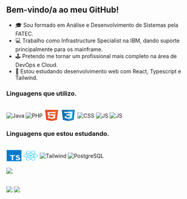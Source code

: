 ## Bem-vindo/a ao meu GitHub!

- 🎓 Sou formado em Análise e Desenvolvimento de Sistemas pela FATEC.
- 💻 Trabalho como Infrastructure Specialist na IBM, dando suporte principalmente para os mainframe.
- 🕹️ Pretendo me tornar um profissional mais completo na área de DevOps e Cloud.
- 🌱 Estou estudando desenvolvimento web com React, Typescript e Tailwind.

<div tyle="display: inline_block">
  <h3>Linguagens que utilizo.</h3>

  <div><br>
    <img align="center" alt="Java" height="30" width="40" src="https://cdn.jsdelivr.net/gh/devicons/devicon/icons/java/java-original.svg">
    <img align="center" alt="PHP" height="30" width="40" src="https://cdn.jsdelivr.net/gh/devicons/devicon/icons/php/php-plain.svg">
    <img align="center" alt="HTML" height="30" width="40" src="https://raw.githubusercontent.com/devicons/devicon/master/icons/html5/html5-original.svg">
    <img align="center" alt="CSS" height="30" width="40" src="https://raw.githubusercontent.com/devicons/devicon/master/icons/css3/css3-original.svg">
    <img align="center" alt="CSS" height="30" width="40" src="https://cdn.jsdelivr.net/gh/devicons/devicon/icons/sass/sass-original.svg">
    <img align="center" alt="JS" height="30" width="40" src="https://cdn.jsdelivr.net/gh/devicons/devicon/icons/javascript/javascript-plain.svg">
    <img align="center" alt="JS" height="30" width="40" src="https://cdn.jsdelivr.net/gh/devicons/devicon/icons/mysql/mysql-original.svg">
  </div>
  <h3>Linguagens que estou estudando.</h3>

  <div><br>
    <img align="center" alt="TS" height="30" width="40" src="https://raw.githubusercontent.com/devicons/devicon/master/icons/typescript/typescript-plain.svg">
    <img align="center" alt="React" height="30" width="40" src="https://raw.githubusercontent.com/devicons/devicon/master/icons/react/react-original.svg">
    <img align="center" alt="Tailwind" height="30" width="40" src="https://cdn.jsdelivr.net/gh/devicons/devicon/icons/tailwindcss/tailwindcss-plain.svg">
    <img align="center" alt="PostgreSQL" height="30" width="40" src="https://cdn.jsdelivr.net/gh/devicons/devicon@v2.15.1/devicon.min.css">
  </div>
</div><br>

<div align="left">
  <a href="https://github.com/v2power">
  <img height="180em" src="https://github-readme-stats.vercel.app/api/top-langs/?username=v2power&layout=compact&langs_count=7&theme=tokyonight"/>
</div>
  
  ##
 
<div>
  <a href = "mailto:vitor.vrodrigues19@gmail.com"><img src="https://img.shields.io/badge/-Gmail-%23333?style=for-the-badge&logo=gmail&logoColor=white" target="_blank"></a>
  <a href="https://www.linkedin.com/in/vitor-rodrigues-2ba569161/" target="_blank"><img src="https://img.shields.io/badge/-LinkedIn-%230077B5?style=for-the-badge&logo=linkedin&logoColor=white" target="_blank"></a> 
 
</div>

